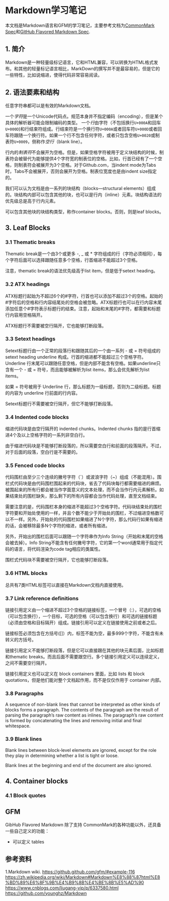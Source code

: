 # Markdown学习笔记

本文档是Markdown语言和GFM的学习笔记，主要参考文档为[CommonMark Spec](https://spec.commonmark.org/0.28/)和[GitHub Flavored Markdown Spec](https://github.github.com/gfm/).

## 1. 简介

Markdown是一种轻量级标记语言，它和HTML兼容，可以转换为HTML格式发布。和其他的轻量标记语言相比，MarkDown的撰写并不是最容易的，但是它的一些特性，比如说缩进，使得代码非常容易阅读。

## 2. 语法要素和结构

任意字符串都可以是有效的Markdown文档。

一个*字符*是一个Unicode代码点。规范本身并不指定编码（encoding），但是某个具体的解析器可能会限制编码的类型。
一个*行*由字符（不包括换行`U+000A`和回车`U+000D`)和行结束符组成。行结束符是一个换行符`U+000A`或者回车符`U+000D`或者回车符跟随一个换行符。如果一个行不包含任何字符，或者只包含空格`U+0020`或制表符`U+0009`，侧称作*空行*（blank line）。

行内的*制表符*不会展开为空格。但是，如果空格字符被用于定义块结构的时候，制表符会被替代为能够提供4个字符宽的制表位的空格。比如，行首已经有了一个空格，则制表符会被展开为3个空格。对于Github.com，当indent mode为Tabs时，Tabs不会被展开，否则会展开为空格。制表位宽度也是由indent size指定的。

我们可以认为文档是由一系列的块结构（blocks—structural elements）组成的。块结构内部可以包含其他的块，也可以是行内（inline）元素。块结构语法的优先级总是高于行内元素。

可以包含其他块的块结构类型，称作container blocks。否则，则是leaf blocks。

## 3. Leaf Blocks
### 3.1 Thematic breaks
Thematic break是一个由3个或更多 \-, \_ 或 \* 字符组成的行（字符必须相同），每个字符后面可以选择跟随任意多个空格，行首缩进不能超过3个空格。

注意，thematic break的语法优先级高于list item，但是低于setext heading。

### 3.2 ATX headings
ATX标题行起始为不超过6个的\#字符，行首也可以添加不超过3个的空格。起始的\#字符后的空格和行内容结尾处的空格会被忽略。ATX标题行也可以在行内容末尾添加任意个\#字符表示标题行的结束。注意，起始和末尾的\#字符，都需要和标题行内容用空格隔开。

ATX标题行不需要被空行隔开，它也能够打断段落。

### 3.3 Setext headings
Setext标题行由一个正常的段落行和跟随其后的一个由一系列 \- 或 \= 符号组成的 setext heading underline 构成。行首的缩进都不能超过三个空格字符。Underline 行末尾可以跟随任意空格，但是内部不能含有空格。如果underline只含有一个 \- 或 \= 符号，而且能够被解析为list items，那么会优先解析为list items。

如果 \= 符号被用于 Underline 行，那么标题为一级标题，否则为二级标题。标题的内容为 underline 行前面的行内容。

Setext标题行不需要被空行隔开，但它不能够打断段落。

### 3.4 Indented code blocks
缩进代码块是由空行隔开的 indented chunks。Indented chunks 指的是行首缩进4个及以上空格字符的一系列非空白行。

由于缩进代码块是不能够打断段落的，所以需要空白行和前面的段落隔开。不过，对于后面的段落，空白行是不需要的。

### 3.5 Fenced code blocks
代码围栏由至少三个连续的撇号字符（\`）或波浪字符（\~）组成（不能混用）。围栏式代码块是由代码围栏围起来的代码块，省去了代码块每行都需要缩进的麻烦。被围起来的所有行都会被当作字面意义的文本处理，而不会当作行内元素解析。如果结束处的围栏缺失，那么剩下的所有内容都会当作代码处理，直至文档结束。

需要注意的是，代码围栏本身的缩进不能超过3个空格字符。代码块结束处的围栏字符要和开始处使用的一样，并且个数不能少于开始处的围栏，不过缩进空格数可以不一样。另外，开始处的代码围栏如果缩进了N个字符，那么代码行如果有缩进的话，会被移除最多N个字符的缩进，或者所有缩进。

另外，开始出的围栏后面可以跟随一个字符串作为Info String（开始和末尾的空格会被去掉）。Info String不能含有任何撇号字符，它的第一个word通常用于指定代码的语言，将代码渲染为code tag相应的类属性。

围栏式代码块不需要被空行隔开，它也能够打断段落。

### 3.6 HTML blocks
总共有7类HTML标签可以直接在Markdown文档内直接使用。

### 3.7 Link reference definitions
链接引用定义由一个缩进不超过3个空格的链接标签，一个冒号（\:），可选的空格（可以包含换行），一个目标，可选的空格（可以包含换行）和可选的链接标题（必须由空格和目标隔开）组成。链接引用可以定义在链接使用之前或者之后。

链接标签必须包含在方括号([]）内，标签不能为空，最多999个字符，不能含有未转义的方括号。

链接引用定义不能够打断段落，但是它可以直接跟在其他的块元素后面，比如标题和thematic breaks。而且后面不需要跟空行。多个链接引用定义可以连续定义，之间不需要空行隔开。

链接引用定义也可以定义在 block containers 里面，比如 lists 和 block quotations，但是他们能对整个文档起作用，而不是仅仅作用于 container 内部。

### 3.8 Paragraphs
A sequence of non-blank lines that cannot be interpreted as other kinds of blocks forms a paragraph. The contents of the paragraph are the result of parsing the paragraph’s raw content as inlines. The paragraph’s raw content is formed by concatenating the lines and removing initial and final whitespace.

### 3.9 Blank lines
Blank lines between block-level elements are ignored, except for the role they play in determining whether a list is tight or loose.

Blank lines at the beginning and end of the document are also ignored.

## 4. Container blocks
### 4.1 Block quotes



## GFM
GibHub Flavored Markdown 除了支持 CommonMark的各种功能以外，还具备一些自己定义的功能：

- 可以定义 tables



## 参考资料
1.Markdown wiki.
https://github.github.com/gfm/#example-116
https://zh.wikipedia.org/wiki/Markdown#Markdown%E8%88%87html%E8%BD%89%E6%8F%9B%E4%B9%8B%E4%BE%8B%E5%AD%90
https://www.cnblogs.com/liugang-vip/p/6337580.html
https://github.com/younghz/Markdown
